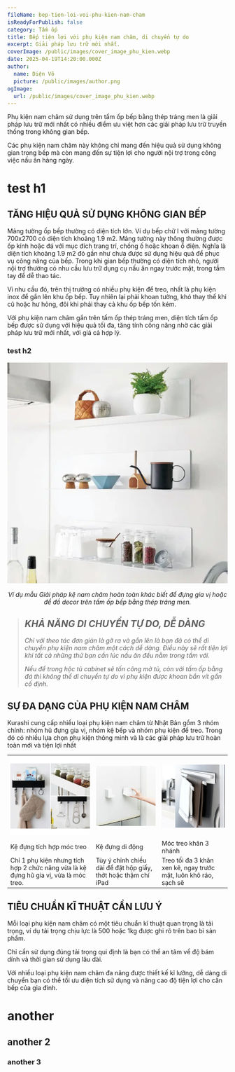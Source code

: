 ```yaml
---
fileName: bep-tien-loi-voi-phu-kien-nam-cham
isReadyForPublish: false
category: Tấm ốp
title: Bếp tiện lợi với phụ kiện nam châm, di chuyển tự do
excerpt: Giải pháp lưu trữ mới nhất.
coverImage: /public/images/cover_image_phu_kien.webp
date: 2025-04-19T14:20:00.000Z
author:
  name: Diện Võ
  picture: /public/images/author.png
ogImage:
  url: /public/images/cover_image_phu_kien.webp
---
```

Phụ kiện nam châm sử dụng trên tấm ốp bếp bằng thép tráng men là giải pháp lưu trữ mới nhất có nhiều điểm ưu việt hơn các giải pháp lưu trữ truyền thống trong không gian bếp.

Các phụ kiện nam châm này không chỉ mang đến hiệu quả sử dụng không gian trong bếp mà còn mang đến sự tiện lợi cho người nội trợ trong công việc nấu ăn hàng ngày.

# test h1

## **TĂNG HIỆU QUẢ SỬ DỤNG KHÔNG GIAN BẾP**

Mảng tường ốp bếp thường có diện tích lớn. Ví dụ bếp chữ I với mảng tường 700x2700 có diện tích khoảng 1.9 m2. Mảng tường này thông thường được ốp kính hoặc đá với mục đích trang trí, chống ố hoặc khoan ổ điện. Nghĩa là diện tích khoảng 1.9 m2 đó gần như chưa được sử dụng hiệu quả để phục vụ công năng của bếp. Trong khi gian bếp thường có diện tích nhỏ, người nội trợ thường có nhu cầu lưu trữ dụng cụ nấu ăn ngay trước mặt, trong tầm tay để dễ thao tác.

Vì nhu cầu đó, trên thị trường có nhiều phụ kiện để treo, nhất là phụ kiện inox để gắn lên khu ốp bếp. Tuy nhiên lại phải khoan tường, khó thay thế khi cũ hoặc hư hỏng, đôi khi phải thay cả khu ốp bếp tốn kém.

Với phụ kiện nam châm gắn trên tấm ốp thép tráng men, diện tích tấm ốp bếp được sử dụng với hiệu quả tối đa, tăng tính công năng nhờ các giải pháp lưu trữ mới nhất, với giá cả hợp lý.

### test h2

<p style="text-align: center"><img src="/public/images/blog_phu_kien_nam_cham.webp"></p><p style="text-align: center"><em>Ví dụ mẫu Giải pháp kệ nam châm hoàn toàn khác biết để đựng gia vị hoặc để đồ decor trên tấm ốp bếp bằng thép tráng men.</em></p>

> ## **_KHẢ NĂNG DI CHUYỂN TỰ DO, DỄ DÀNG_**
> 
> _Chỉ với theo tác đơn giản là gỡ ra và gắn lên là bạn đã có thể di chuyển phụ kiện nam châm một cách dễ dàng. Điều này sẽ rất tiện lợi khi tất cả những thứ bạn cần lúc nấu ăn đều nằm trong tầm với._
> 
> _Nếu để trong hộc tủ cabinet sẽ tốn công mở tủ, còn với tấm ốp bằng đá thì không thể di chuyển tự do vì phụ kiện được khoan bắn vít gắn cố định._

## **SỰ ĐA DẠNG CỦA PHỤ KIỆN NAM CHÂM**

Kurashi cung cấp nhiều loại phụ kiện nam châm từ Nhật Bản gồm 3 nhóm chính: nhóm hũ đựng gia vị, nhóm kệ bếp và nhóm phụ kiện để treo. Trong đó có nhiều lựa chọn phụ kiện thông minh và là các giải pháp lưu trữ hoàn toàn mới và tiện lợi nhất

|     |     |     |
| --- | --- | --- |
| ![](/public/images/ke_dung_tich_hop_moc_treo.webp) | ![](/public/images/ke_dung_di_dong.webp) | ![](/public/images/moc_treo_khan_ba_nhanh.webp) |
| Kệ đựng tích hợp móc treo | Kệ đựng di động | Móc treo khăn 3 nhánh |
| Chỉ 1 phụ kiện nhưng tích hợp 2 chức năng vừa là kệ đựng hũ gia vị, vừa là móc treo. | Tùy ý chỉnh chiều dài để đặt hộp giấy, thớt hoặc thậm chí iPad | Treo tối đa 3 khăn xen kẽ, ngay trước mặt, luôn khô ráo, sạch sẽ |

## **TIÊU CHUẨN KĨ THUẬT CẦN LƯU Ý**

Mỗi loại phụ kiện nam châm có một tiêu chuẩn kĩ thuật quan trọng là tải trọng, ví dụ tải trọng chịu lực là 500 hoặc 1kg được ghi rõ trên bao bì sản phẩm.

Chỉ cần sử dụng đúng tải trọng qui định là bạn có thể an tâm về độ bám dính và thời gian sử dụng lâu dài.

Với nhiều loại phụ kiện nam châm đa năng được thiết kế kĩ lưỡng, dễ dàng di chuyển bạn có thể tối ưu diện tích sử dụng và nâng cao độ tiện lợi cho căn bếp của gia đình.[](http://localhost:3000/)

# another

## another 2

### another 3